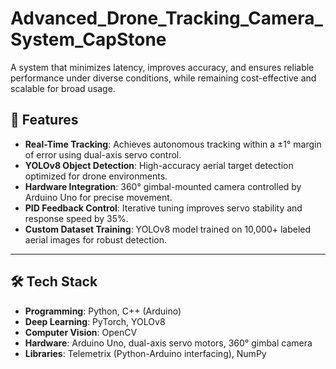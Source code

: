 # Advanced_Drone_Tracking_Camera_System_CapStone

A system that minimizes latency, improves accuracy, and ensures reliable performance under diverse conditions, while remaining cost-effective and scalable for broad usage.


## 🚀 Features
- **Real-Time Tracking**: Achieves autonomous tracking within a ±1° margin of error using dual-axis servo control.
- **YOLOv8 Object Detection**: High-accuracy aerial target detection optimized for drone environments.
- **Hardware Integration**: 360° gimbal-mounted camera controlled by Arduino Uno for precise movement.
- **PID Feedback Control**: Iterative tuning improves servo stability and response speed by 35%.
- **Custom Dataset Training**: YOLOv8 model trained on 10,000+ labeled aerial images for robust detection.

---

## 🛠️ Tech Stack
- **Programming**: Python, C++ (Arduino)
- **Deep Learning**: PyTorch, YOLOv8
- **Computer Vision**: OpenCV
- **Hardware**: Arduino Uno, dual-axis servo motors, 360° gimbal camera
- **Libraries**: Telemetrix (Python-Arduino interfacing), NumPy
